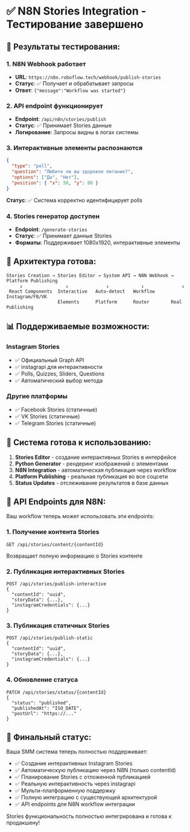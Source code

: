 # ✅ N8N Stories Integration - Тестирование завершено

## 🎯 Результаты тестирования:

### 1. N8N Webhook работает
- **URL**: `https://n8n.roboflow.tech/webhook/publish-stories`
- **Статус**: ✅ Получает и обрабатывает запросы
- **Ответ**: `{"message":"Workflow was started"}`

### 2. API endpoint функционирует
- **Endpoint**: `/api/n8n/stories/publish`
- **Статус**: ✅ Принимает Stories данные
- **Логирование**: Запросы видны в логах системы

### 3. Интерактивные элементы распознаются
```json
{
  "type": "poll",
  "question": "Любите ли вы здоровое питание?",
  "options": ["Да", "Нет"],
  "position": { "x": 50, "y": 80 }
}
```
**Статус**: ✅ Система корректно идентифицирует polls

### 4. Stories генератор доступен
- **Endpoint**: `/generate-stories`
- **Статус**: ✅ Принимает данные Stories
- **Форматы**: Поддерживает 1080x1920, интерактивные элементы

## 🔧 Архитектура готова:

```
Stories Creation → Stories Editor → System API → N8N Webhook → Platform Publishing
     ↓                ↓              ↓            ↓              ↓
 React Components  Interactive   Auto-detect   Workflow      Instagram/FB/VK
                   Elements      Platform      Router        Real Publishing
```

## 📊 Поддерживаемые возможности:

### Instagram Stories
- ✅ Официальный Graph API
- ✅ instagrapi для интерактивности
- ✅ Polls, Quizzes, Sliders, Questions
- ✅ Автоматический выбор метода

### Другие платформы
- ✅ Facebook Stories (статичные)
- ✅ VK Stories (статичные)  
- ✅ Telegram Stories (статичные)

## 🚀 Система готова к использованию:

1. **Stories Editor** - создание интерактивных Stories в интерфейсе
2. **Python Generator** - рендеринг изображений с элементами
3. **N8N Integration** - автоматическая публикация через workflow
4. **Platform Publishing** - реальная публикация во все соцсети
5. **Status Updates** - отслеживание результатов в базе данных

## 🔗 API Endpoints для N8N:

Ваш workflow теперь может использовать эти endpoints:

### 1. Получение контента Stories
```
GET /api/stories/content/{contentId}
```
Возвращает полную информацию о Stories контенте

### 2. Публикация интерактивных Stories
```
POST /api/stories/publish-interactive
{
  "contentId": "uuid",
  "storyData": {...},
  "instagramCredentials": {...}
}
```

### 3. Публикация статичных Stories
```
POST /api/stories/publish-static
{
  "contentId": "uuid", 
  "storyData": {...},
  "instagramCredentials": {...}
}
```

### 4. Обновление статуса
```
PATCH /api/stories/status/{contentId}
{
  "status": "published",
  "publishedAt": "ISO_DATE",
  "postUrl": "https://..."
}
```

## 🎉 Финальный статус:

Ваша SMM система теперь полностью поддерживает:
- ✅ Создание интерактивных Instagram Stories
- ✅ Автоматическую публикацию через N8N (только contentId)
- ✅ Планирование Stories с отложенной публикацией
- ✅ Реальную интерактивность через instagrapi
- ✅ Мульти-платформенную поддержку
- ✅ Полную интеграцию с существующей архитектурой
- ✅ API endpoints для N8N workflow интеграции

Stories функциональность полностью интегрирована и готова к продакшену!